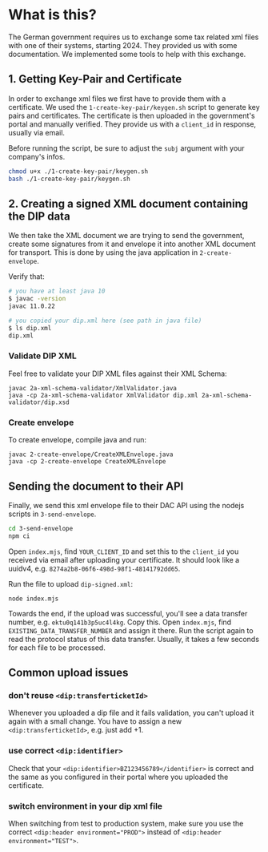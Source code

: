 # What is this?

The German government requires us to exchange some tax related xml files with one of their systems, starting 2024. They provided us with some documentation. We implemented some tools to help with this exchange.

## 1. Getting Key-Pair and Certificate

In order to exchange xml files we first have to provide them with a certificate. We used the `1-create-key-pair/keygen.sh` script to generate key pairs and certificates. The certificate is then uploaded in the government's portal and manually verified. They provide us with a `client_id` in response, usually via email.

Before running the script, be sure to adjust the `subj` argument with your company's infos.

```bash
chmod u+x ./1-create-key-pair/keygen.sh
bash ./1-create-key-pair/keygen.sh
```

## 2. Creating a signed XML document containing the DIP data

We then take the XML document we are trying to send the government, create some signatures from it and envelope it into another XML document for transport. This is done by using the java application in `2-create-envelope`.

Verify that:
```bash
# you have at least java 10
$ javac -version
javac 11.0.22

# you copied your dip.xml here (see path in java file)
$ ls dip.xml
dip.xml
```

### Validate DIP XML

Feel free to validate your DIP XML files against their XML Schema:

```
javac 2a-xml-schema-validator/XmlValidator.java
java -cp 2a-xml-schema-validator XmlValidator dip.xml 2a-xml-schema-validator/dip.xsd
```

### Create envelope

To create envelope, compile java and run:

```
javac 2-create-envelope/CreateXMLEnvelope.java
java -cp 2-create-envelope CreateXMLEnvelope
```

## Sending the document to their API

Finally, we send this xml envelope file to their DAC API using the nodejs scripts in `3-send-envelope`.

```bash
cd 3-send-envelope
npm ci
```

Open `index.mjs`, find `YOUR_CLIENT_ID` and set this to the `client_id` you received via email after uploading your certificate. It should look like a uuidv4, e.g. `8274a2b8-06f6-498d-98f1-48141792dd65`.

Run the file to upload `dip-signed.xml`:

```
node index.mjs
```

Towards the end, if the upload was successful, you'll see a data transfer number, e.g. `ektu0q141b3p5uc4l4kg`. Copy this. Open `index.mjs`, find `EXISTING_DATA_TRANSFER_NUMBER` and assign it there. Run the script again to read the protocol status of this data transfer. Usually, it takes a few seconds for each file to be processed.

## Common upload issues

### don't reuse `<dip:transferticketId>`

Whenever you uploaded a dip file and it fails validation, you can't upload it again with a small change. You have to assign a new `<dip:transferticketId>`, e.g. just add +1.

### use correct `<dip:identifier>`

Check that your `<dip:identifier>BZ123456789</identifier>` is correct and the same as you configured in their portal where you uploaded the certificate.

### switch environment in your dip xml file

When switching from test to production system, make sure you use the correct `<dip:header environment="PROD">` instead of `<dip:header environment="TEST">`.
